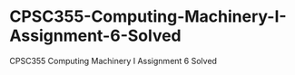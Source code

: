 # CPSC355-Computing-Machinery-I-Assignment-6-Solved
CPSC355 Computing Machinery I Assignment 6 Solved
